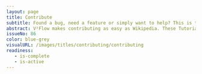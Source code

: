```yaml
---
layout: page
title: Contribute
subtitle: Found a bug, need a feature or simply want to help? This is the place ...
abstract: V²Flow makes contributing as easy as Wikipedia. These Tutorials show you in simple steps how to do it.
issueNo: 86
color: blue-grey
visualURL: /images/titles/contributing/contributing
readiness:
   - is-complete
   - is-active
---
```

